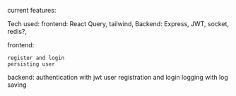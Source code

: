 current features:

Tech used:
    frontend: React Query, tailwind, 
    Backend: Express, JWT, socket, redis?, 

frontend:

    register and login
    persisting user


backend:
    authentication with jwt
    user registration and login
    logging with log saving 

